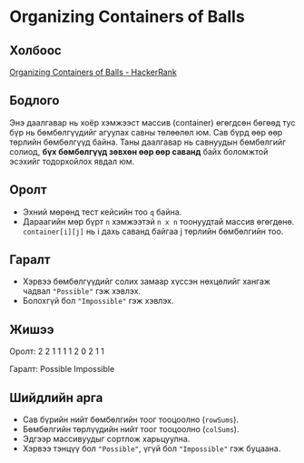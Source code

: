 # Organizing Containers of Balls
## Холбоос
[Organizing Containers of Balls - HackerRank](https://www.hackerrank.com/challenges/organizing-containers-of-balls/problem)

## Бодлого
Энэ даалгавар нь хоёр хэмжээст массив (container) өгөгдсөн бөгөөд тус бүр нь бөмбөлгүүдийг агуулах савны төлөөлөл юм. Сав бүрд өөр өөр төрлийн бөмбөлгүүд байна. Таны даалгавар нь савнуудын бөмбөлгийг солиод, **бүх бөмбөлгүүд зөвхөн өөр өөр саванд** байх боломжтой эсэхийг тодорхойлох явдал юм.

## Оролт
- Эхний мөрөнд тест кейсийн тоо `q` байна.
- Дараагийн мөр бүрт `n` хэмжээтэй `n x n` тоонуудтай массив өгөгдөнө. `container[i][j]` нь i дахь саванд байгаа j төрлийн бөмбөлгийн тоо.

## Гаралт
- Хэрвээ бөмбөлгүүдийг солих замаар хүссэн нөхцөлийг хангаж чадвал `"Possible"` гэж хэвлэх.
- Болохгүй бол `"Impossible"` гэж хэвлэх.

## Жишээ
Оролт:
2
2
1 1
1 1
2
0 2
1 1

Гаралт:
Possible
Impossible

## Шийдлийн арга
- Сав бүрийн нийт бөмбөлгийн тоог тооцоолно (`rowSums`).
- Бөмбөлгийн төрлүүдийн нийт тоог тооцоолно (`colSums`).
- Эдгээр массивуудыг сортлож харьцуулна.
- Хэрвээ тэнцүү бол `"Possible"`, үгүй бол `"Impossible"` гэж буцаана.







